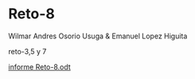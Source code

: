 # Reto-8

Wilmar Andres Osorio Usuga & Emanuel Lopez Higuita

reto-3,5 y 7

[informe Reto-8.odt](https://github.com/wil101/Reto-8/files/9434977/informe.Reto-8.odt)
